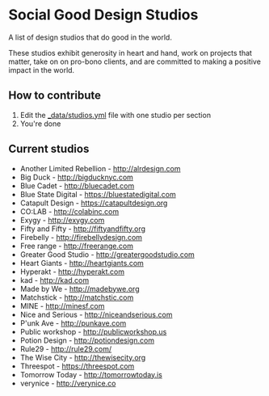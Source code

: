 Social Good Design Studios
==========================

A list of design studios that do good in the world. 

These studios exhibit generosity in heart and hand, work on projects that matter, take on on pro-bono clients, and are committed to making a positive impact in the world.

## How to contribute
1. Edit the [_data/studios.yml](https://github.com/maya/social-good-design-studios/blob/master/_data/studios.yml) file with one studio per section
2. You're done

## Current studios
* Another Limited Rebellion - http://alrdesign.com
* Big Duck - http://bigducknyc.com
* Blue Cadet - http://bluecadet.com
* Blue State Digital - https://bluestatedigital.com
* Catapult Design - https://catapultdesign.org
* CO:LAB - http://colabinc.com
* Exygy - http://exygy.com
* Fifty and Fifty - http://fiftyandfifty.org
* Firebelly - http://firebellydesign.com
* Free range - http://freerange.com
* Greater Good Studio - http://greatergoodstudio.com
* Heart Giants - http://heartgiants.com
* Hyperakt - http://hyperakt.com
* kad - http://kad.com
* Made by We - http://madebywe.org
* Matchstick - http://matchstic.com
* MINE - http://minesf.com
* Nice and Serious - http://niceandserious.com
* P'unk Ave - http://punkave.com
* Public workshop - http://publicworkshop.us
* Potion Design - http://potiondesign.com
* Rule29 - http://rule29.com/
* The Wise City - http://thewisecity.org
* Threespot - https://threespot.com
* Tomorrow Today - http://tomorrowtoday.is
* verynice - http://verynice.co
